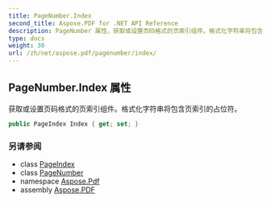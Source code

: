 ```yaml
---
title: PageNumber.Index
second_title: Aspose.PDF for .NET API Reference
description: PageNumber 属性。获取或设置页码格式的页索引组件。格式化字符串将包含页索引的占位符
type: docs
weight: 30
url: /zh/net/aspose.pdf/pagenumber/index/
---
```

## PageNumber.Index 属性

获取或设置页码格式的页索引组件。格式化字符串将包含页索引的占位符。

```csharp
public PageIndex Index { get; set; }
```

### 另请参阅

* class [PageIndex](../../pagenumber.pageindex/)
* class [PageNumber](../)
* namespace [Aspose.Pdf](../../../aspose.pdf/)
* assembly [Aspose.PDF](../../../)